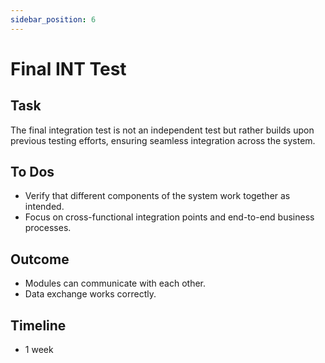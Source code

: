 ```yaml
---
sidebar_position: 6
---
```


# Final INT Test

## Task

The final integration test is not an independent test but rather builds upon previous testing efforts, ensuring seamless integration across the system.

## To Dos

- Verify that different components of the system work together as intended.
- Focus on cross-functional integration points and end-to-end business processes.

## Outcome

- Modules can communicate with each other.
- Data exchange works correctly.

## Timeline

- 1 week

